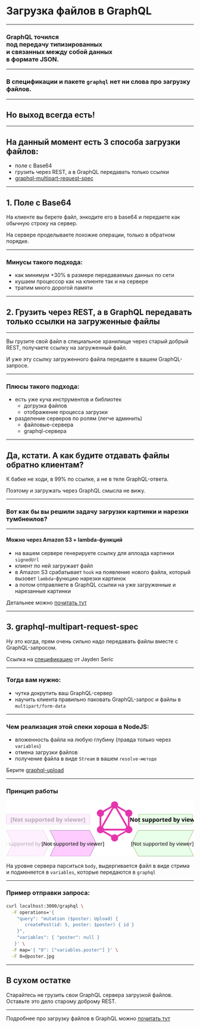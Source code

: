# Загрузка файлов в GraphQL

-----

### GraphQL точился <br/>под передачу типизированных <br/>и связанных между собой данных <br/>в формате JSON.

-----

### В спецификации и пакете `graphql` нет ни слова про загрузку файлов.

-----

## Но выход всегда есть!

-----

## На данный момент есть 3 способа загрузки файлов:

- поле с Base64
- грузить через REST, а в GraphQL передавать только ссылки
- [graphql-multipart-request-spec]()

-----

## 1. Поле с Base64

На клиенте вы берете файл, энкодите его в base64 и передаете как обычную строку на сервер.

На сервере проделываете похожие операции, только в обратном порядке.

-----

### Минусы такого подхода:

- как минимум +30% в размере передаваемых данных по сети
- кушаем процессор как на клиенте так и на сервере
- тратим много дорогой памяти

-----

## 2. Грузить через REST, а в GraphQL передавать только ссылки на загруженные файлы

-----

Вы грузите свой файл в специальное хранилище через старый добрый REST, получаете ссылку на загруженный файл.

И уже эту ссылку загруженного файла передаете в вашем GraphQL-запросе.

-----

### Плюсы такого подхода:

- есть уже куча инструментов и библиотек
  - догрузка файлов
  - отображение процесса загрузки
- разделение серверов по ролям (легче админить)
  - файловые-сервера
  - graphql-сервера

-----

## Да, кстати. А как будите отдавать файлы обратно клиентам?

К бабке не ходи, в 99% по ссылке, а не в теле GraphQL-ответа.

Поэтому и загружать через GraphQL смысла не вижу.

-----

### Вот как бы вы решили задачу загрузки картинки и нарезки тумбнеилов?

-----

#### Можно через Amazon S3 + lambda-функций

- на вашем сервере генерируете ссылку для аплоада картинки `signedUrl`
- клиент по ней загружает файл
- в Amazon S3 срабатывает `hook` на появление нового файла, который вызовет `lambda`-функцию нарезки картинок
- а потом отправляете в GraphQL ссылки на уже загруженные и нарезанные картинки

Детальнее можно [почитать тут](https://github.com/nodkz/conf-talks/tree/master/articles/graphql/fileUploads/README.md)

-----

## 3. graphql-multipart-request-spec

Ну это когда, прям очень сильно надо передавать файлы вместе с GraphQL-запросом.

Ссылка на [спецификацию](https://github.com/jaydenseric/graphql-multipart-request-spec) от Jayden Seric

-----

### Тогда вам нужно:

- чутка докрутить ваш GraphQL-сервер
- научить клиента правильно паковать GraphQL-запрос и файлы в `multipart/form-data`

-----

### Чем реализация этой спеки хороша в NodeJS:

- вложенность файла на любую глубину (правда только через `variables`)
- отмена загрузки файлов
- получение файла в виде `Stream` в вашем `resolve-методе`

Берите [graphql-upload](https://github.com/jaydenseric/graphql-upload)

-----

### Принцип работы

![Диаграмма экосистемы](./diagram-ecosystem-server.svg) <!-- .element: style="width: 90vw;" class="plain"  -->

На уровне сервера парситься `body`, выдергивается файл в виде стрима и подменяется в `variables`, которые передаются в `graphql`

-----

### Пример отправки запроса:

```bash
curl localhost:3000/graphql \
  -F operations='{
    "query": "mutation ($poster: Upload) {
       createPost(id: 5, poster: $poster) { id }
    }",
    "variables": { "poster": null }
   }' \
  -F map='{ "0": ["variables.poster"] }' \
  -F 0=@poster.jpg

```

<span class="fragment" data-code-focus="3, 6" />
<span class="fragment" data-code-focus="6,8" />
<span class="fragment" data-code-focus="8,9" />

-----

## В сухом остатке

Старайтесь не грузить свои GraphQL сервера загрузкой файлов. Оставьте это дело старому доброму REST.

-----

Подробнее про загрузку файлов в GraphQL можно [почитать тут](https://github.com/nodkz/conf-talks/tree/master/articles/graphql/fileUploads/README.md)